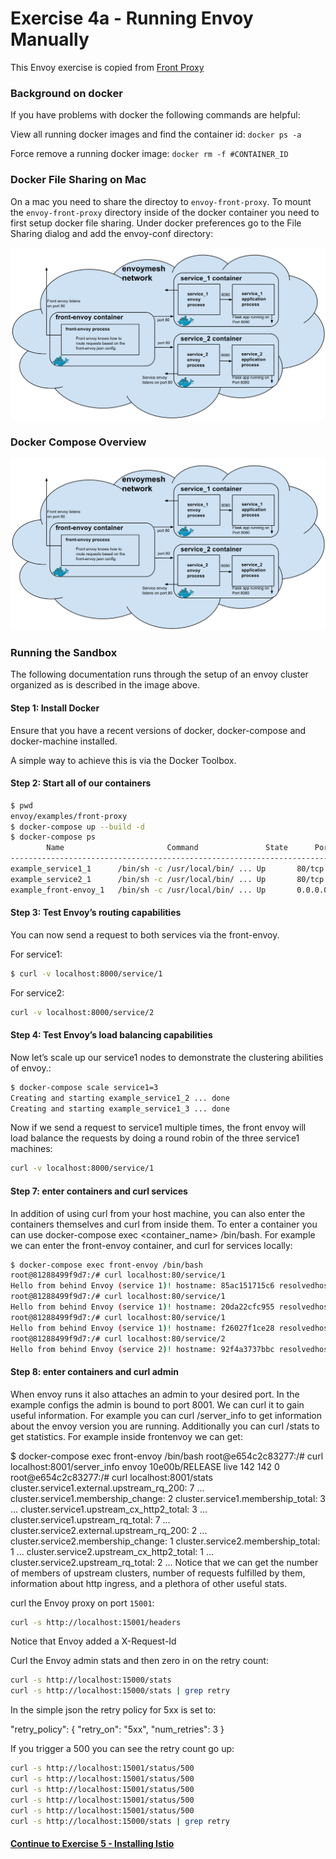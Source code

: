 # Exercise 4a - Running Envoy Manually

This Envoy exercise is copied from [Front Proxy](https://www.envoyproxy.io/docs/envoy/latest/start/sandboxes/front_proxy.html)

### Background on docker

If you have problems with docker the following commands are helpful:

View all running docker images and find the container id:
`docker ps -a`

Force remove a running docker image:
`docker rm -f #CONTAINER_ID`

### Docker File Sharing on Mac

On a mac you need to share the directoy to `envoy-front-proxy`.  To mount the `envoy-front-proxy` directory inside of the docker container you need to first setup docker file sharing. Under docker preferences go to the File Sharing dialog and add the envoy-conf directory:

![Docker Compose Deployment](../images/docker_compose_v0.1.svg)


### Docker Compose Overview

![Docker Compose Deployment](../images/docker_compose_v0.1.svg)

###  Running the Sandbox

The following documentation runs through the setup of an envoy cluster organized as is described in the image above.

#### Step 1: Install Docker

Ensure that you have a recent versions of docker, docker-compose and docker-machine installed.

A simple way to achieve this is via the Docker Toolbox.

#### Step 2: Start all of our containers

  ```sh
  $ pwd
  envoy/examples/front-proxy
  $ docker-compose up --build -d
  $ docker-compose ps
          Name                       Command               State      Ports
  -------------------------------------------------------------------------------------------------------------
  example_service1_1      /bin/sh -c /usr/local/bin/ ... Up       80/tcp
  example_service2_1      /bin/sh -c /usr/local/bin/ ... Up       80/tcp
  example_front-envoy_1   /bin/sh -c /usr/local/bin/ ... Up       0.0.0.0:8000->80/tcp, 0.0.0.0:8001->8001/tcp
  ```

####  Step 3: Test Envoy’s routing capabilities

You can now send a request to both services via the front-envoy.

For service1:

  ```sh
  $ curl -v localhost:8000/service/1
  ```

For service2:

  ```sh
  curl -v localhost:8000/service/2
  ```

#### Step 4: Test Envoy’s load balancing capabilities

Now let’s scale up our service1 nodes to demonstrate the clustering abilities of envoy.:

  ```sh
  $ docker-compose scale service1=3
  Creating and starting example_service1_2 ... done
  Creating and starting example_service1_3 ... done
  ```

Now if we send a request to service1 multiple times, the front envoy will load balance the requests by doing a round robin of the three service1 machines:

  ```sh
  curl -v localhost:8000/service/1
  ```

#### Step 7: enter containers and curl services

In addition of using curl from your host machine, you can also enter the containers themselves and curl from inside them. To enter a container you can use docker-compose exec <container_name> /bin/bash. For example we can enter the front-envoy container, and curl for services locally:

  ```sh
  $ docker-compose exec front-envoy /bin/bash
  root@81288499f9d7:/# curl localhost:80/service/1
  Hello from behind Envoy (service 1)! hostname: 85ac151715c6 resolvedhostname: 172.19.0.3
  root@81288499f9d7:/# curl localhost:80/service/1
  Hello from behind Envoy (service 1)! hostname: 20da22cfc955 resolvedhostname: 172.19.0.5
  root@81288499f9d7:/# curl localhost:80/service/1
  Hello from behind Envoy (service 1)! hostname: f26027f1ce28 resolvedhostname: 172.19.0.6
  root@81288499f9d7:/# curl localhost:80/service/2
  Hello from behind Envoy (service 2)! hostname: 92f4a3737bbc resolvedhostname: 172.19.0.2
  ```

#### Step 8: enter containers and curl admin

When envoy runs it also attaches an admin to your desired port. In the example configs the admin is bound to port 8001. We can curl it to gain useful information. For example you can curl /server_info to get information about the envoy version you are running. Additionally you can curl /stats to get statistics. For example inside frontenvoy we can get:

$ docker-compose exec front-envoy /bin/bash
root@e654c2c83277:/# curl localhost:8001/server_info
envoy 10e00b/RELEASE live 142 142 0
root@e654c2c83277:/# curl localhost:8001/stats
cluster.service1.external.upstream_rq_200: 7
...
cluster.service1.membership_change: 2
cluster.service1.membership_total: 3
...
cluster.service1.upstream_cx_http2_total: 3
...
cluster.service1.upstream_rq_total: 7
...
cluster.service2.external.upstream_rq_200: 2
...
cluster.service2.membership_change: 1
cluster.service2.membership_total: 1
...
cluster.service2.upstream_cx_http2_total: 1
...
cluster.service2.upstream_rq_total: 2
...
Notice that we can get the number of members of upstream clusters, number of requests fulfilled by them, information about http ingress, and a plethora of other useful stats.








curl the Envoy proxy on port `15001`:

```sh
curl -s http://localhost:15001/headers
```

Notice that Envoy added a X-Request-Id

Curl the Envoy admin stats and then zero in on the retry count:

```sh
curl -s http://localhost:15000/stats
curl -s http://localhost:15000/stats | grep retry
```

In the simple json the retry policy for 5xx is set to:

"retry_policy": {
  "retry_on": "5xx",
  "num_retries": 3
}

If you trigger a 500 you can see the retry count go up:

```sh
curl -s http://localhost:15001/status/500
curl -s http://localhost:15001/status/500
curl -s http://localhost:15001/status/500
curl -s http://localhost:15001/status/500
curl -s http://localhost:15001/status/500
curl -s http://localhost:15000/stats | grep retry
```

#### [Continue to Exercise 5 - Installing Istio](../exercise-5/README.md)
